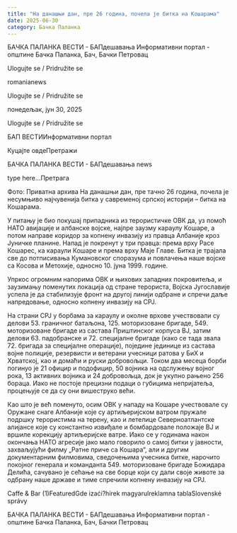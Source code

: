 ```yaml
---
title: "На данашњи дан, пре 26 година, почела је битка на Кошарама"
date: 2025-06-30
category: Бачка Паланка
---
```


БАЧКА ПАЛАНКА ВЕСТИ - БАПдешавања Информативни портал - општине Бачка Паланка, Бач, Бачки Петровац

Ulogujte se / Pridružite se

romanianews

Ulogujte se / Pridružite se

понедељак, јун 30, 2025

Ulogujte se / Pridružite se

БАП ВЕСТИИнформативни портал

Куцајте овдеПретражи

БАЧКА ПАЛАНКА ВЕСТИ - БАПдешавања news

type here...Претрага

Фото: Приватна архива
            На данашњи дан, пре тачно 26 година, почела је несумњиво најчувенија битка у савременој српској историји – битка на Кошарама.

У питању је био покушај припадника из терористичке ОВК да, уз помоћ НАТО авијације и албанске војске, најпре заузму караулу Кошаре, а потом направе коридор за копнену инвазију из правца Албаније кроз Јуничке планине.
Напад је покренут у три правца: према врху Расе Кошарес, ка караули Кошаре и према врху Маје Главе. Битка је трајала све до потписивања Кумановског споразума и повлачења наше војске са Косова и Метохије, односно 10. јуна 1999. године.


Упркос огромним напорима ОВК и њихових западних покровитеља, и заузимању поменутих локација од стране терориста, Војска Југославије успела је да стабилизује фронт на другој линији одбране и спречи даље напредовање, односно копнену инвазију на СРЈ.


На страни СРЈ у борбама за караулу и околне врхове учествовали су делови 53. граничног батаљона, 125. моторизоване бригаде, 549. моторизоване бригаде из састава Приштинског корпуса ВЈ, затим делови 63. падобранске и 72. специјалне бригаде (како се тада звала 72. бригада за специјалне операције), поједине јединице из састава војне полиције, резервисти и ветерани учесници ратова у БиХ и Хрватској, као и домаћи и руски добровољци.
Током два месеца борби погинуо је 21 официр и подофицир, 50 војника на одслужењу војног рока, 13 активних војника и 24 добровољца, док је укупно рањено 256 бораца. Иако не постоје прецизни подаци о губицима непријатеља, процењује се да су они вишеструко већи.


Као што је већ поменуто, осим ОВК у нападу на Кошаре учествовале су Оружане снаге Албаније које су артиљеријском ватром пружале подршку терористима на терену, као и летелице Северноатлантске алијансе које су константно извиђале и бомбардовале положаје ВЈ и вршиле корекцију артиљеријске ватре.
Иако се у годинама након окончања НАТО агресије јако мало говорило о самој битки у јавности, захваљујући филму „Ратне приче са Кошара“, али и другим документарним филмовима, сведочењима учесника битке, нарочито покојног генерала и команданта 549. моторизоване бригаде Божидара Делића, сачувано је сећање на све борце који су дали своје животе за одбрану наше државе и тиме спречили копнену инвазију на СРЈ.

Caffe & Bar (1)FeaturedGde izaći?hírek magyarulreklamna tablaSlovenské správy

БАЧКА ПАЛАНКА ВЕСТИ - БАПдешавања Информативни портал - општине Бачка Паланка, Бач, Бачки Петровац
